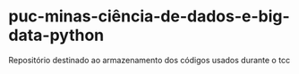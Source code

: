 # puc-minas-ciência-de-dados-e-big-data-python
Repositório destinado ao armazenamento dos códigos usados durante o tcc
